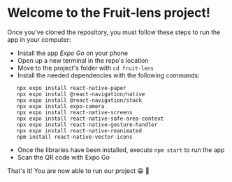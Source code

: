 # Welcome to the Fruit-lens project!

Once you've cloned the repository, you must follow these steps to run the app in your computer:
* Install the app *Expo Go* on your phone
* Open up a new terminal in the repo's location
* Move to the project's folder with `cd fruit-lens`
* Install the needed dependencies with the following commands:
 ```
    npx expo install react-native-paper
    npx expo install @react-navigation/native
    npx expo install @react-navigation/stack
    npx expo install expo-camera
    npx expo install react-native-screens
    npx expo install react-native-safe-area-context
    npx expo install react-native-gesture-handler
    npx expo install react-native-reanimated
    npm install react-native-vector-icons
  ```
* Once the libraries have been installed, execute `npm start` to run the app
* Scan the QR code with Expo Go

That's it! You are now able to run our project :grin: :tada:
